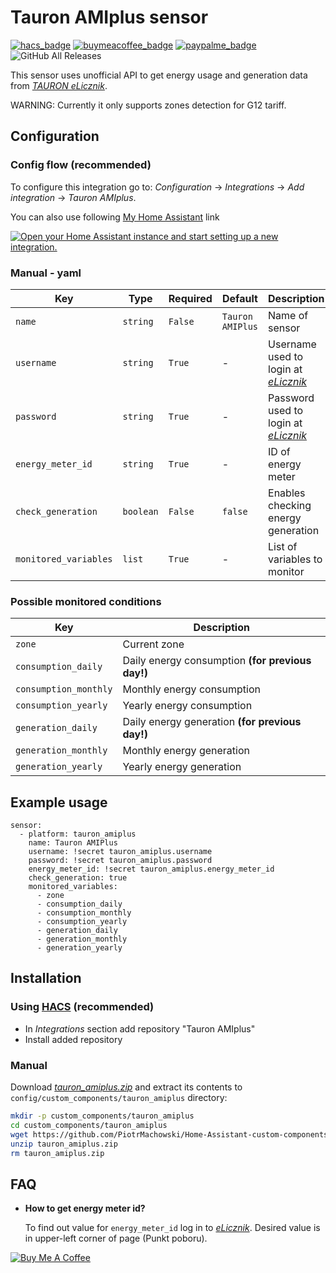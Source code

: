 # Tauron AMIplus sensor

[![hacs_badge](https://img.shields.io/badge/HACS-Default-orange.svg)](https://github.com/custom-components/hacs)
[![buymeacoffee_badge](https://img.shields.io/badge/Donate-Buy%20Me%20a%20Coffee-ff813f?style=flat)](https://www.buymeacoffee.com/PiotrMachowski)
[![paypalme_badge](https://img.shields.io/badge/Donate-PayPal-0070ba?style=flat)](https://paypal.me/PiMachowski)
![GitHub All Releases](https://img.shields.io/github/downloads/Piotrmachowski/Home-Assistant-custom-components-Tauron-AMIplus/total)

This sensor uses unofficial API to get energy usage and generation data from [*TAURON eLicznik*](https://elicznik.tauron-dystrybucja.pl).

WARNING: Currently it only supports zones detection for G12 tariff.

## Configuration

### Config flow (recommended)

To configure this integration go to: _Configuration_ -> _Integrations_ -> _Add integration_ -> _Tauron AMIplus_.

You can also use following [My Home Assistant](http://my.home-assistant.io/) link

[![Open your Home Assistant instance and start setting up a new integration.](https://my.home-assistant.io/badges/config_flow_start.svg)](https://my.home-assistant.io/redirect/config_flow_start/?domain=tauron_amiplus)

### Manual - yaml

| Key | Type | Required | Default | Description |
| --- | --- | --- | --- | --- |
| `name` | `string` | `False` | `Tauron AMIPlus` | Name of sensor |
| `username` | `string` | `True` | - | Username used to login at [*eLicznik*](https://elicznik.tauron-dystrybucja.pl) |
| `password` | `string` | `True` | - | Password used to login at [*eLicznik*](https://elicznik.tauron-dystrybucja.pl) |
| `energy_meter_id` | `string` | `True` | - | ID of energy meter |
| `check_generation` | `boolean` | `False` | `false` | Enables checking energy generation |
| `monitored_variables` | `list` | `True` | - | List of variables to monitor |

### Possible monitored conditions

| Key | Description |
| --- | --- | 
| `zone` | Current zone |
| `consumption_daily` | Daily energy consumption **(for previous day!)** |
| `consumption_monthly` | Monthly energy consumption |
| `consumption_yearly` | Yearly energy consumption |
| `generation_daily` | Daily energy generation **(for previous day!)** |
| `generation_monthly` | Monthly energy generation |
| `generation_yearly` | Yearly energy generation |

## Example usage

```
sensor:
  - platform: tauron_amiplus
    name: Tauron AMIPlus
    username: !secret tauron_amiplus.username
    password: !secret tauron_amiplus.password
    energy_meter_id: !secret tauron_amiplus.energy_meter_id
    check_generation: true
    monitored_variables:
      - zone
      - consumption_daily
      - consumption_monthly
      - consumption_yearly
      - generation_daily
      - generation_monthly
      - generation_yearly
```

## Installation

### Using [HACS](https://hacs.xyz/) (recommended)

* In _Integrations_ section add repository "Tauron AMIplus"
* Install added repository
 
### Manual

Download [*tauron_amiplus.zip*](https://github.com/PiotrMachowski/Home-Assistant-custom-components-Tauron-AMIplus/releases/latest/download/tauron_amiplus.zip) and extract its contents to `config/custom_components/tauron_amiplus` directory:
```bash
mkdir -p custom_components/tauron_amiplus
cd custom_components/tauron_amiplus
wget https://github.com/PiotrMachowski/Home-Assistant-custom-components-Tauron-AMIplus/releases/latest/download/tauron_amiplus.zip
unzip tauron_amiplus.zip
rm tauron_amiplus.zip
```

## FAQ

* **How to get energy meter id?**
  
  To find out value for `energy_meter_id` log in to [_*eLicznik*_](https://elicznik.tauron-dystrybucja.pl). Desired value is in upper-left corner of page (Punkt poboru).

<a href="https://www.buymeacoffee.com/PiotrMachowski" target="_blank"><img src="https://bmc-cdn.nyc3.digitaloceanspaces.com/BMC-button-images/custom_images/orange_img.png" alt="Buy Me A Coffee" style="height: auto !important;width: auto !important;" ></a>
